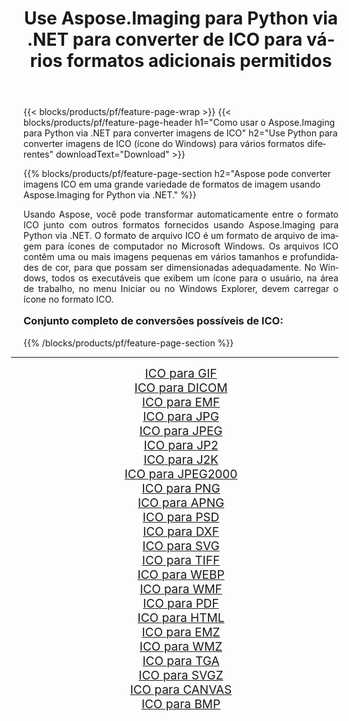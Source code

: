 ﻿---
title: Use Aspose.Imaging para Python via .NET para converter de ICO para vários formatos adicionais permitidos 
weight: 3920
url: /pt/python-net/conversion/from/ico/ 
lang: pt
langdirlevel: 2
locales: zh-hans,ja,it,ru,de,es,fr,nl,id,lt,pl,pt,vi,tr,ko,zh-hant,ar,hi,th,sv,cs,uk,he
description: Você pode transformar rapidamente de ICO(ícone do Windows) em vários formatos usando Aspose.Imaging para Python via .NET.
---

{{< blocks/products/pf/feature-page-wrap >}}
{{< blocks/products/pf/feature-page-header h1="Como usar o Aspose.Imaging para Python via .NET para converter imagens de ICO" h2="Use Python para converter imagens de ICO (ícone do Windows) para vários formatos diferentes" downloadText="Download" >}}


{{% blocks/products/pf/feature-page-section  h2="Aspose pode converter imagens ICO em uma grande variedade de formatos de imagem usando Aspose.Imaging for Python via .NET." %}}
<p align=justify>Usando Aspose, você pode transformar automaticamente entre o formato ICO junto com outros formatos fornecidos usando Aspose.Imaging para Python via .NET. O formato de arquivo ICO é um formato de arquivo de imagem para ícones de computador no Microsoft Windows. Os arquivos ICO contêm uma ou mais imagens pequenas em vários tamanhos e profundidades de cor, para que possam ser dimensionadas adequadamente. No Windows, todos os executáveis ​​que exibem um ícone para o usuário, na área de trabalho, no menu Iniciar ou no Windows Explorer, devem carregar o ícone no formato ICO.</p>
<h3 style="margin-top:16px;">
Conjunto completo de conversões possíveis de ICO:
</h3>
{{% /blocks/products/pf/feature-page-section %}}
<div class="container-fluid productfamilypage bg-gray">
    <div class="convertypes bg-gray agp-content section">
        <div class="container">
		<hr style="margin-left:-20px;"/>
		<div class="row other-converters" style="gap: 10px;font-size: 19px;text-align:center;">
		    <div class='col-md-3 other-converter remove-lp remove-rp'><a href="/imaging/pt/python-net/conversion/ico-to-gif/" style="padding:15px;">ICO para GIF</a></div><div class='col-md-3 other-converter remove-lp remove-rp'><a href="/imaging/pt/python-net/conversion/ico-to-dicom/" style="padding:15px;">ICO para DICOM</a></div><div class='col-md-3 other-converter remove-lp remove-rp'><a href="/imaging/pt/python-net/conversion/ico-to-emf/" style="padding:15px;">ICO para EMF</a></div><div class='col-md-3 other-converter remove-lp remove-rp'><a href="/imaging/pt/python-net/conversion/ico-to-jpg/" style="padding:15px;">ICO para JPG</a></div><div class='col-md-3 other-converter remove-lp remove-rp'><a href="/imaging/pt/python-net/conversion/ico-to-jpeg/" style="padding:15px;">ICO para JPEG</a></div><div class='col-md-3 other-converter remove-lp remove-rp'><a href="/imaging/pt/python-net/conversion/ico-to-jp2/" style="padding:15px;">ICO para JP2</a></div><div class='col-md-3 other-converter remove-lp remove-rp'><a href="/imaging/pt/python-net/conversion/ico-to-j2k/" style="padding:15px;">ICO para J2K</a></div><div class='col-md-3 other-converter remove-lp remove-rp'><a href="/imaging/pt/python-net/conversion/ico-to-jpeg2000/" style="padding:15px;">ICO para JPEG2000</a></div><div class='col-md-3 other-converter remove-lp remove-rp'><a href="/imaging/pt/python-net/conversion/ico-to-png/" style="padding:15px;">ICO para PNG</a></div><div class='col-md-3 other-converter remove-lp remove-rp'><a href="/imaging/pt/python-net/conversion/ico-to-apng/" style="padding:15px;">ICO para APNG</a></div><div class='col-md-3 other-converter remove-lp remove-rp'><a href="/imaging/pt/python-net/conversion/ico-to-psd/" style="padding:15px;">ICO para PSD</a></div><div class='col-md-3 other-converter remove-lp remove-rp'><a href="/imaging/pt/python-net/conversion/ico-to-dxf/" style="padding:15px;">ICO para DXF</a></div><div class='col-md-3 other-converter remove-lp remove-rp'><a href="/imaging/pt/python-net/conversion/ico-to-svg/" style="padding:15px;">ICO para SVG</a></div><div class='col-md-3 other-converter remove-lp remove-rp'><a href="/imaging/pt/python-net/conversion/ico-to-tiff/" style="padding:15px;">ICO para TIFF</a></div><div class='col-md-3 other-converter remove-lp remove-rp'><a href="/imaging/pt/python-net/conversion/ico-to-webp/" style="padding:15px;">ICO para WEBP</a></div><div class='col-md-3 other-converter remove-lp remove-rp'><a href="/imaging/pt/python-net/conversion/ico-to-wmf/" style="padding:15px;">ICO para WMF</a></div><div class='col-md-3 other-converter remove-lp remove-rp'><a href="/imaging/pt/python-net/conversion/ico-to-pdf/" style="padding:15px;">ICO para PDF</a></div><div class='col-md-3 other-converter remove-lp remove-rp'><a href="/imaging/pt/python-net/conversion/ico-to-html/" style="padding:15px;">ICO para HTML</a></div><div class='col-md-3 other-converter remove-lp remove-rp'><a href="/imaging/pt/python-net/conversion/ico-to-emz/" style="padding:15px;">ICO para EMZ</a></div><div class='col-md-3 other-converter remove-lp remove-rp'><a href="/imaging/pt/python-net/conversion/ico-to-wmz/" style="padding:15px;">ICO para WMZ</a></div><div class='col-md-3 other-converter remove-lp remove-rp'><a href="/imaging/pt/python-net/conversion/ico-to-tga/" style="padding:15px;">ICO para TGA</a></div><div class='col-md-3 other-converter remove-lp remove-rp'><a href="/imaging/pt/python-net/conversion/ico-to-svgz/" style="padding:15px;">ICO para SVGZ</a></div><div class='col-md-3 other-converter remove-lp remove-rp'><a href="/imaging/pt/python-net/conversion/ico-to-canvas/" style="padding:15px;">ICO para CANVAS</a></div><div class='col-md-3 other-converter remove-lp remove-rp'><a href="/imaging/pt/python-net/conversion/ico-to-bmp/" style="padding:15px;">ICO para BMP</a></div>
                </div>
        </div>
    </div>
</div>
<br/>

